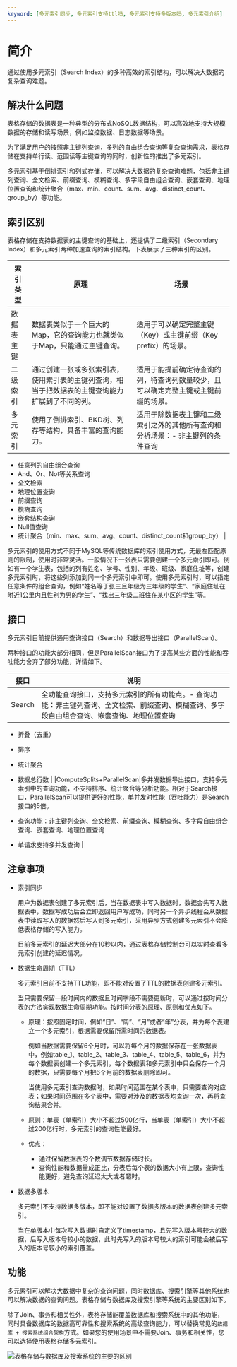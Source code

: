 ```yaml
---
keyword: [多元索引同步, 多元索引支持ttl吗, 多元索引支持多版本吗, 多元索引介绍]
---
```


# 简介

通过使用多元索引（Search Index）的多种高效的索引结构，可以解决大数据的复杂查询难题。

## 解决什么问题

表格存储的数据表是一种典型的分布式NoSQL数据结构，可以高效地支持大规模数据的存储和读写场景，例如监控数据、日志数据等场景。

为了满足用户的按照非主键列查询，多列的自由组合查询等复杂查询需求，表格存储在支持单行读、范围读等主键查询的同时，创新性的推出了多元索引。

多元索引基于倒排索引和列式存储，可以解决大数据的复杂查询难题，包括非主键列查询、全文检索、前缀查询、模糊查询、多字段自由组合查询、嵌套查询、地理位置查询和统计聚合（max、min、count、sum、avg、distinct\_count、group\_by）等功能。

## 索引区别

表格存储在支持数据表的主键查询的基础上，还提供了二级索引（Secondary Index）和多元索引两种加速查询的索引结构。下表展示了三种索引的区别。

|索引类型|原理|场景|
|----|--|--|
|数据表主键|数据表类似于一个巨大的Map，它的查询能力也就类似于Map，只能通过主键查询。|适用于可以确定完整主键（Key）或主键前缀（Key prefix）的场景。|
|二级索引|通过创建一张或多张索引表，使用索引表的主键列查询，相当于把数据表的主键查询能力扩展到了不同的列。|适用于能提前确定待查询的列，待查询列数量较少，且可以确定完整主键或主键前缀的场景。|
|多元索引|使用了倒排索引、BKD树、列存等结构，具备丰富的查询能力。|适用于除数据表主键和二级索引之外的其他所有查询和分析场景：-   非主键列的条件查询
-   任意列的自由组合查询
-   And、Or、Not等关系查询
-   全文检索
-   地理位置查询
-   前缀查询
-   模糊查询
-   嵌套结构查询
-   Null值查询
-   统计聚合（min、max、sum、avg、count、distinct\_count和group\_by） |

多元索引的使用方式不同于MySQL等传统数据库的索引使用方式，无最左匹配原则的限制，使用时非常灵活。一般情况下一张表只需要创建一个多元索引即可。例如有一个学生表，包括的列有姓名、学号、性别、年级、班级、家庭住址等，创建多元索引时，将这些列添加到同一个多元索引中即可。使用多元索引时，可以指定任意条件的组合查询，例如“姓名等于张三且年级为三年级的学生”、“家庭住址在附近1公里内且性别为男的学生”、“找出三年级二班住在某小区的学生”等。

## 接口

多元索引目前提供通用查询接口（Search）和数据导出接口（ParallelScan）。

两种接口的功能大部分相同，但是ParallelScan接口为了提高某些方面的性能和吞吐能力舍弃了部分功能，详情如下。

|接口|说明|
|--|--|
|Search|全功能查询接口，支持多元索引的所有功能点。-   查询功能：非主键列查询、全文检索、前缀查询、模糊查询、多字段自由组合查询、嵌套查询、地理位置查询
-   折叠（去重）
-   排序
-   统计聚合
-   数据总行数 |
|ComputeSplits+ParallelScan|多并发数据导出接口，支持多元索引中的查询功能，不支持排序、统计聚合等分析功能。相对于Search接口，ParallelScan可以提供更好的性能，单并发时性能（吞吐能力）是Search接口的5倍。

-   查询功能：非主键列查询、全文检索、前缀查询、模糊查询、多字段自由组合查询、嵌套查询、地理位置查询
-   单请求支持多并发查询 |

## 注意事项

-   索引同步

    用户为数据表创建了多元索引后，当在数据表中写入数据时，数据会先写入数据表中，数据写成功后会立即返回用户写成功，同时另一个异步线程会从数据表中读取写入的数据然后写入到多元索引，采用异步方式创建多元索引不会降低表格存储的写入能力。

    目前多元索引的延迟大部分在10秒以内，通过表格存储控制台可以实时查看多元索引创建的延迟情况。

-   数据生命周期（TTL）

    多元索引目前不支持TTL功能，即不能对设置了TTL的数据表创建多元索引。

    当只需要保留一段时间内的数据且时间字段不需要更新时，可以通过按时间分表的方法实现数据生命周期功能。按时间分表的原理、原则和优点如下。

    -   原理：按照固定时间，例如“日”、“周”、“月”或者“年”分表，并为每个表建立一个多元索引，根据需要保留所需时间的数据表。

        例如当数据需要保留6个月时，可以将每个月的数据保存在一张数据表中，例如table\_1、table\_2、table\_3、table\_4、table\_5、table\_6，并为每个数据表创建一个多元索引，每个数据表和多元索引中只会保存一个月的数据，只需要每个月把6个月前的数据表删除即可。

        当使用多元索引查询数据时，如果时间范围在某个表中，只需要查询对应表；如果时间范围在多个表中，需要对涉及的数据表均查询一次，再将查询结果合并。

    -   原则：单表（单索引）大小不超过500亿行，当单表（单索引）大小不超过200亿行时，多元索引的查询性能最好。
    -   优点：
        -   通过保留数据表的个数调节数据存储时长。
        -   查询性能和数据量成正比，分表后每个表的数据大小有上限，查询性能更好，避免查询延迟太大或者超时。
-   数据多版本

    多元索引不支持数据多版本，即不能对设置了数据多版本的数据表创建多元索引。

    当在单版本中每次写入数据时自定义了timestamp，且先写入版本号较大的数据，后写入版本号较小的数据，此时先写入的版本号较大的索引可能会被后写入的版本号较小的索引覆盖。


## 功能

多元索引可以解决大数据中复杂的查询问题，同时数据库、搜索引擎等其他系统也可以解决数据的查询问题。表格存储与数据库及搜索引擎等系统的主要区别如下。

除了Join、事务和相关性外，表格存储能覆盖数据库和搜索系统中的其他功能，同时具备数据库的数据高可靠性和搜索系统的高级查询能力，可以替换常见的`数据库 + 搜索系统组合架构`方式。如果您的使用场景中不需要Join、事务和相关性，您可以选择使用表格存储多元索引。

![表格存储与数据库及搜索系统的主要的区别](https://static-aliyun-doc.oss-accelerate.aliyuncs.com/assets/img/zh-CN/8202219951/p55724.png)

